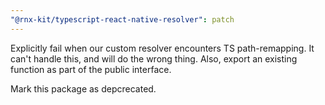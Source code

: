 ```yaml
---
"@rnx-kit/typescript-react-native-resolver": patch
---
```


Explicitly fail when our custom resolver encounters TS path-remapping. It can't
handle this, and will do the wrong thing. Also, export an existing function as
part of the public interface.

Mark this package as depcrecated.
